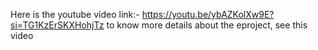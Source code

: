 Here is the youtube video link:- https://youtu.be/ybAZKolXw9E?si=TG1KzErSKXHohjTz
to know more details about the eproject, see this video
